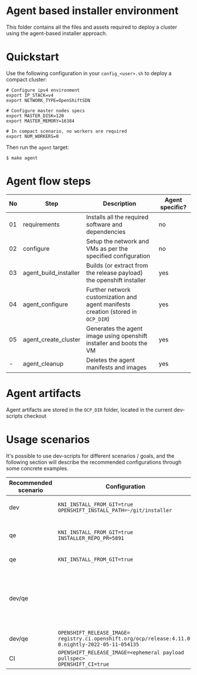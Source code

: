 # Agent based installer environment

This folder contains all the files and assets required to deploy a cluster
using the agent-based installer approach.

# Quickstart

Use the following configuration in your `config_<user>.sh` to deploy a 
compact cluster:

    # Configure ipv4 environment
    export IP_STACK=v4
    export NETWORK_TYPE=OpenShiftSDN

    # Configure master nodes specs
    export MASTER_DISK=120
    export MASTER_MEMORY=16384

    # In compact scenario, no workers are required
    export NUM_WORKERS=0

Then run the `agent` target:

    $ make agent

# Agent flow steps

| No | Step | Description | Agent specific? |
|---|---|---|---|
| 01 | requirements | Installs all the required software and dependencies | no |
| 02 | configure | Setup the network and VMs as per the specified configuration | no |
| 03 | agent_build_installer | Builds (or extract from the release payload) the openshift installer | yes |
| 04 | agent_configure | Further network customization and agent manifests creation (stored in `OCP_DIR`)  | yes |
| 05 | agent_create_cluster | Generates the agent image using openshift installer and boots the VM | yes |
| - | agent_cleanup | Deletes the agent manifests and images | yes | 

# Agent artifacts

Agent artifacts are stored in the `OCP_DIR` folder, located in the current dev-scripts checkout

# Usage scenarios

It's possible to use dev-scripts for different scenarios / goals, and the following section will describe
the recommended configurations through some concrete examples.

| Recommended scenario | Configuration | Notes |
| --- | --- | --- |
| dev | `KNI_INSTALL_FROM_GIT=true`<br>`OPENSHIFT_INSTALL_PATH=~/git/installer` | Useful for testing while developing a new feature, using an already existing local checkout |
| qe | `KNI_INSTALL_FROM_GIT=true`<br>`INSTALLER_REPO_PR=5891` | Recommended for testing a PR if the installer sources are _not_ locally available<br> (repo will be checked out in `~/go/src/github.com/openshift/installer`) |
| qe | `KNI_INSTALL_FROM_GIT=true` | As the previous case, but focusing on the latest sources available |
| dev/qe |  | In this case the latest _nightly_ release is automatically downloaded, and the installer is extracted<br>from that payload. `OPENSHIFT_RELEASE_STREAM` and `OPENSHIFT_RELEASE_TYPE` respectively<br>are used to determine the version and stream to be gathered |
| dev/qe | `OPENSHIFT_RELEASE_IMAGE=`<br>`registry.ci.openshift.org/ocp/release:4.11.0-0.nightly-2022-05-11-054135` | As before, but pinning to a specific release version |
| CI | `OPENSHIFT_RELEASE_IMAGE=<ephemeral payload pullspec>`<br>`OPENSHIFT_CI=true` | This is the configuration used in the CI to test an ephemeral payload |
